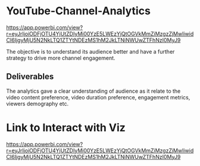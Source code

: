 # YouTube-Channel-Analytics
https://app.powerbi.com/view?r=eyJrIjoiODFjOTU4YjUtZDIyMi00YzE5LWEzYjQtOGVkMmZiMzgzZjMwIiwidCI6IjgyMjU5N2NkLTQ1ZTYtNDEzMS1hM2JkLTNiNWUwZTFhNzI0MyJ9

The objective is to understand its audience better and have a further strategy to drive more channel engagement.

## Deliverables
The analytics gave a clear understanding of audience as it relate to the video content preference, video duration preference, engagement metrics, viewers demography etc. 
# Link to Interact with Viz
https://app.powerbi.com/view?r=eyJrIjoiODFjOTU4YjUtZDIyMi00YzE5LWEzYjQtOGVkMmZiMzgzZjMwIiwidCI6IjgyMjU5N2NkLTQ1ZTYtNDEzMS1hM2JkLTNiNWUwZTFhNzI0MyJ9
